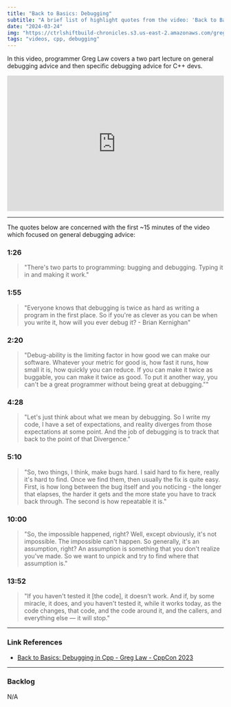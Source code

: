 ```yaml
---
title: "Back to Basics: Debugging"
subtitle: "A brief list of highlight quotes from the video: 'Back to Basics: Debugging in Cpp - Greg Law'."
date: "2024-03-24"
img: "https://ctrlshiftbuild-chronicles.s3.us-east-2.amazonaws.com/greg-law-back-to-basics-debugging.png"
tags: "videos, cpp, debugging"
---
```


In this video, programmer Greg Law covers a two part lecture on general debugging advice and then specific debugging advice for C++ devs.

<iframe width="100%" height="315" src="https://www.youtube.com/embed/qgszy9GquRs?si=xF2WhTpmW3TEkV8J" title="YouTube video player" frameborder="0" allow="accelerometer; autoplay; clipboard-write; encrypted-media; gyroscope; picture-in-picture; web-share" referrerpolicy="strict-origin-when-cross-origin" allowfullscreen></iframe>

---

The quotes below are concerned with the first ~15 minutes of the video which focused on general debugging advice:

### 1:26
> "There's two parts to programming: bugging and debugging. Typing it in and making it work."


### 1:55
> "Everyone knows that debugging is twice as hard as writing a program in the first place. So if you're as clever as you can be when you write it, how will you ever debug it? - Brian Kernighan"


### 2:20
> "Debug-ability is the limiting factor in how good we can make our software. Whatever your metric for good is, how fast it runs, how small it is, how quickly you can reduce. If you can make it twice as buggable, you can make it twice as good. To put it another way, you can't be a great programmer without being great at debugging.""


### 4:28
> "Let's just think about what we mean by debugging. So I write my code, I have a set of expectations, and reality diverges from those expectations at some point. And the job of  debugging is to track that back to the point of that Divergence."

### 5:10
> "So, two things, I think, make bugs hard. I said hard to fix here, really it's hard to find. Once we find them, then usually the fix is quite easy. First, is how long between the bug itself and you noticing - the longer that elapses, the harder it gets and the more state you have to track back through. The second is how repeatable it is."


### 10:00
> "So, the impossible happened, right? Well, except obviously, it's not impossible. The impossible can't happen. So generally, it's an assumption, right? An assumption is something that you don't realize you've made. So we want to unpick and try to find where that assumption is."


### 13:52
> "If you haven't tested it [the code], it doesn't work. And if, by some miracle, it does, and you haven't tested it, while it works today, as the code changes, that code, and the code around it, and the callers, and everything else — it will stop."


---

### Link References
- [Back to Basics: Debugging in Cpp - Greg Law - CppCon 2023](https://www.youtube.com/watch?v=qgszy9GquRs)

---

### Backlog
N/A 
